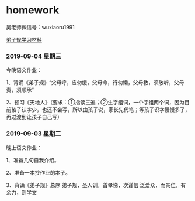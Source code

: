 # homework

吴老师微信号：wuxiaoru1991

[弟子规学习材料](https://www.diziwang.net/pyfy.html)

### 2019-09-04 星期三

今晚语文作业：

1、背诵《弟子规》“父母呼，应勿缓，父母命，行勿懒，父母教，须敬听，父母责，须顺承”

2、预习《天地人》（要求：①指读三遍；②生字组词，一个字组两个词，因为目前孩子认字少，也还不会写，所以由孩子说，家长先代笔；等孩子识字慢慢多了，再过渡到让孩子自己写）

### 2019-09-03 星期二

晚上语文作业：

1、准备几句自我介绍。

2、准备一本抄作业的本子。

3、背诵《弟子规》总序
弟子规，圣人训，首孝悌，次谨信   泛爱众，而亲仁，有余力，则学文
